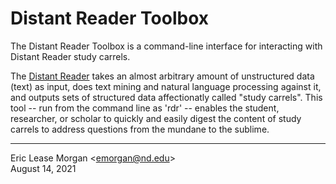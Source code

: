 # Distant Reader Toolbox

The Distant Reader Toolbox is a command-line interface for interacting with Distant Reader study carrels.

The [Distant Reader](https:/distantreader.org) takes an almost arbitrary amount of unstructured data (text) as input, does text mining and natural language processing against it, and outputs sets of structured data affectionatly called "study carrels". This tool -- run from the command line as 'rdr' -- enables the student, researcher, or scholar to quickly and easily digest the content of study carrels to address questions from the mundane to the sublime.

---
Eric Lease Morgan &lt;emorgan@nd.edu&gt;  
August 14, 2021
